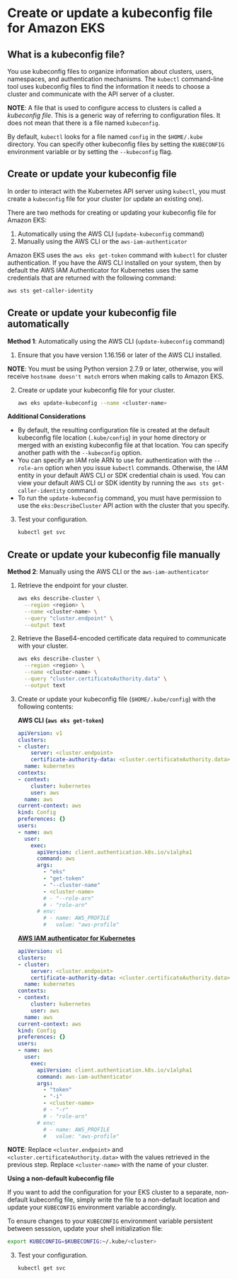 # Create or update a kubeconfig file for Amazon EKS

## What is a kubeconfig file?

You use kubeconfig files to organize information about clusters, users, namespaces, and authentication mechanisms. The `kubectl` command-line tool uses kubeconfig files to find the information it needs to choose a cluster and communicate with the API server of a cluster.

**NOTE**: A file that is used to configure access to clusters is called a *kubeconfig file*. This is a generic way of referring to configuration files. It does not mean that there is a file named `kubeconfig`.

By default, `kubectl` looks for a file named `config` in the `$HOME/.kube` directory. You can specify other kubeconfig files by setting the `KUBECONFIG` environment variable or by setting the `--kubeconfig` flag.

## Create or update your kubeconfig file

In order to interact with the Kubernetes API server using `kubectl`, you must create a `kubeconfig` file for your cluster (or update an existing one).

There are two methods for creating or updating your kubeconfig file for Amazon EKS:
1. Automatically using the AWS CLI (`update-kubeconfig` command)
2. Manually using the AWS CLI or the `aws-iam-authenticator`

Amazon EKS uses the `aws eks get-token` command with `kubectl` for cluster authentication. If you have the AWS CLI installed on your system, then by default the AWS IAM Authenticator for Kubernetes uses the same credentials that are returned with the following command:

```bash
aws sts get-caller-identity
```

## Create or update your kubeconfig file automatically

**Method 1**: Automatically using the AWS CLI (`update-kubeconfig` command)

1. Ensure that you have version 1.16.156 or later of the AWS CLI installed.

**NOTE**: You must be using Python version 2.7.9 or later, otherwise, you will receive `hostname doesn't match` errors when making calls to Amazon EKS.

2. Create or update your kubeconfig file for your cluster.

   ```bash
   aws eks update-kubeconfig --name <cluster-name>
   ```

**Additional Considerations**
* By default, the resulting configuration file is created at the default kubeconfig file location (`.kube/config`) in your home directory or merged with an existing kubeconfig file at that location. You can specify another path with the `--kubeconfig` option.
* You can specify an IAM role ARN to use for authentication with the `--role-arn` option when you issue `kubectl` commands. Otherwise, the IAM entity in your default AWS CLI or SDK credential chain is used. You can view your default AWS CLI or SDK identity by running the `aws sts get-caller-identity` command.
* To run the `update-kubeconfig` command, you must have permission to use the `eks:DescribeCluster` API action with the cluster that you specify.

3. Test your configuration.

   ```bash
   kubectl get svc
   ```

## Create or update your kubeconfig file manually

**Method 2**: Manually using the AWS CLI or the `aws-iam-authenticator`

1. Retrieve the endpoint for your cluster.

   ```bash
   aws eks describe-cluster \
     --region <region> \
     --name <cluster-name> \
     --query "cluster.endpoint" \
     --output text
   ```

2. Retrieve the Base64-encoded certificate data required to communicate with your cluster.

   ```bash
   aws eks describe-cluster \
     --region <region> \
     --name <cluster-name> \
     --query "cluster.certificateAuthority.data" \
     --output text
   ```

3. Create or update your kubeconfig file (`$HOME/.kube/config`) with the following contents:

   **AWS CLI (`aws eks get-token`)**

   ```yaml
   apiVersion: v1
   clusters:
   - cluster:
       server: <cluster.endpoint>
       certificate-authority-data: <cluster.certificateAuthority.data>
     name: kubernetes
   contexts:
   - context:
       cluster: kubernetes
       user: aws
     name: aws
   current-context: aws
   kind: Config
   preferences: {}
   users:
   - name: aws
     user:
       exec:
         apiVersion: client.authentication.k8s.io/v1alpha1
         command: aws
         args:
           - "eks"
           - "get-token"
           - "--cluster-name"
           - <cluster-name>
           # - "--role-arn"
           # - "role-arn"
         # env:
           # - name: AWS_PROFILE
           #   value: "aws-profile"
   ```

   **[AWS IAM authenticator for Kubernetes](https://github.com/kubernetes-sigs/aws-iam-authenticator)**

   ```yaml
   apiVersion: v1
   clusters:
   - cluster:
       server: <cluster.endpoint>
       certificate-authority-data: <cluster.certificateAuthority.data>
     name: kubernetes
   contexts:
   - context:
       cluster: kubernetes
       user: aws
     name: aws
   current-context: aws
   kind: Config
   preferences: {}
   users:
   - name: aws
     user:
       exec:
         apiVersion: client.authentication.k8s.io/v1alpha1
         command: aws-iam-authenticator
         args:
           - "token"
           - "-i"
           - <cluster-name>
           # - "-r"
           # - "role-arn"
         # env:
           # - name: AWS_PROFILE
           #   value: "aws-profile"
   ```

**NOTE**: Replace `<cluster.endpoint>` and `<cluster.certificateAuthority.data>` with the values retrieved in the previous step. Replace `<cluster-name>` with the name of your cluster.

**Using a non-default kubeconfig file**

If you want to add the configuration for your EKS cluster to a separate, non-default kubeconfig file, simply write the file to a non-default location and update your `KUBECONFIG` environment variable accordingly.

To ensure changes to your `KUBECONFIG` environment variable persistent between sesssion, update your shell initialization file:

```bash
export KUBECONFIG=$KUBECONFIG:~/.kube/<cluster>
```

3. Test your configuration.

   ```bash
   kubectl get svc
   ```
